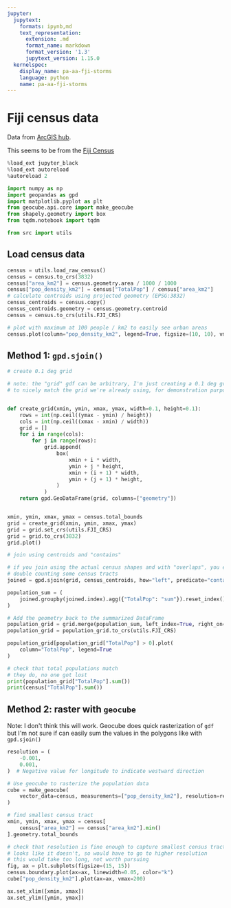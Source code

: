 ```yaml
---
jupyter:
  jupytext:
    formats: ipynb,md
    text_representation:
      extension: .md
      format_name: markdown
      format_version: '1.3'
      jupytext_version: 1.15.0
  kernelspec:
    display_name: pa-aa-fji-storms
    language: python
    name: pa-aa-fji-storms
---
```


# Fiji census data

Data from [ArcGIS hub](https://hub.arcgis.com/datasets/eaglegis::fiji-enumerationzones-1/explore?location=-17.799991%2C178.018270%2C9.88).

This seems to be from the [Fiji Census](https://fiji.popgis.spc.int/#c=home)

```python
%load_ext jupyter_black
%load_ext autoreload
%autoreload 2
```

```python
import numpy as np
import geopandas as gpd
import matplotlib.pyplot as plt
from geocube.api.core import make_geocube
from shapely.geometry import box
from tqdm.notebook import tqdm

from src import utils
```

## Load census data

```python
census = utils.load_raw_census()
census = census.to_crs(3832)
census["area_km2"] = census.geometry.area / 1000 / 1000
census["pop_density_km2"] = census["TotalPop"] / census["area_km2"]
# calculate centroids using projected geometry (EPSG:3832)
census_centroids = census.copy()
census_centroids.geometry = census.geometry.centroid
census = census.to_crs(utils.FJI_CRS)
```

```python
# plot with maximum at 100 people / km2 to easily see urban areas
census.plot(column="pop_density_km2", legend=True, figsize=(10, 10), vmax=100)
```

## Method 1: `gpd.sjoin()`

```python
# create 0.1 deg grid

# note: the "grid" gdf can be arbitrary, I'm just creating a 0.1 deg grid
# to nicely match the grid we're already using, for demonstration purposes


def create_grid(xmin, ymin, xmax, ymax, width=0.1, height=0.1):
    rows = int(np.ceil((ymax - ymin) / height))
    cols = int(np.ceil((xmax - xmin) / width))
    grid = []
    for i in range(cols):
        for j in range(rows):
            grid.append(
                box(
                    xmin + i * width,
                    ymin + j * height,
                    xmin + (i + 1) * width,
                    ymin + (j + 1) * height,
                )
            )
    return gpd.GeoDataFrame(grid, columns=["geometry"])


xmin, ymin, xmax, ymax = census.total_bounds
grid = create_grid(xmin, ymin, xmax, ymax)
grid = grid.set_crs(utils.FJI_CRS)
grid = grid.to_crs(3832)
grid.plot()
```

```python
# join using centroids and "contains"

# if you join using the actual census shapes and with "overlaps", you end up
# double counting some census tracts
joined = gpd.sjoin(grid, census_centroids, how="left", predicate="contains")
```

```python
population_sum = (
    joined.groupby(joined.index).agg({"TotalPop": "sum"}).reset_index()
)

# Add the geometry back to the summarized DataFrame
population_grid = grid.merge(population_sum, left_index=True, right_on="index")
population_grid = population_grid.to_crs(utils.FJI_CRS)

population_grid[population_grid["TotalPop"] > 0].plot(
    column="TotalPop", legend=True
)
```

```python
# check that total populations match
# they do, no one got lost
print(population_grid["TotalPop"].sum())
print(census["TotalPop"].sum())
```

## Method 2: raster with `geocube`

Note: I don't think this will work.
Geocube does quick rasterization of `gdf` but
I'm not sure if can easily sum the values in the
polygons like with `gpd.sjoin()`

```python
resolution = (
    -0.001,
    0.001,
)  # Negative value for longitude to indicate westward direction

# Use geocube to rasterize the population data
cube = make_geocube(
    vector_data=census, measurements=["pop_density_km2"], resolution=resolution
)
```

```python
# find smallest census tract
xmin, ymin, xmax, ymax = census[
    census["area_km2"] == census["area_km2"].min()
].geometry.total_bounds
```

```python
# check that resolution is fine enough to capture smallest census tract
# looks like it doesn't, so would have to go to higher resolution
# this would take too long, not worth pursuing
fig, ax = plt.subplots(figsize=(15, 15))
census.boundary.plot(ax=ax, linewidth=0.05, color="k")
cube["pop_density_km2"].plot(ax=ax, vmax=200)

ax.set_xlim([xmin, xmax])
ax.set_ylim([ymin, ymax])
```

```python

```

